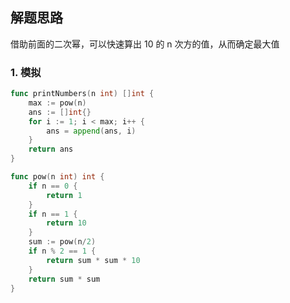 <a name="KJI7y"></a>

## 解题思路

<a name="d61UJ"></a>

借助前面的二次幂，可以快速算出 10 的 n 次方的值，从而确定最大值

### 1. 模拟

```go
func printNumbers(n int) []int {
    max := pow(n)
    ans := []int{}
    for i := 1; i < max; i++ {
        ans = append(ans, i)
    }
    return ans
}

func pow(n int) int {
    if n == 0 {
        return 1
    }
    if n == 1 {
        return 10
    }
    sum := pow(n/2)
    if n % 2 == 1 {
        return sum * sum * 10
    }
    return sum * sum
}
```
